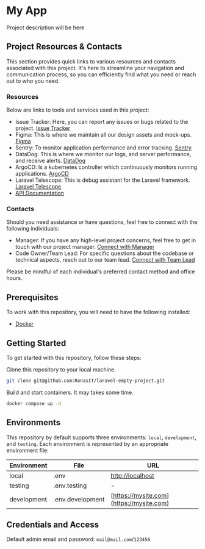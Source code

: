 # My App

Project description will be here

## Project Resources & Contacts

This section provides quick links to various resources and contacts associated
with this project. It's here to streamline your navigation and communication
process, so you can efficiently find what you need or reach out to who you need.

### Resources

Below are links to tools and services used in this project:
- Issue Tracker: Here, you can report any issues or bugs related to the project. [Issue Tracker](https://gitlab.com/my-project)
- Figma: This is where we maintain all our design assets and mock-ups. [Figma](https://figma.com/my-project)
- Sentry: To monitor application performance and error tracking. [Sentry](https://sentry.com/my-project)
- DataDog: This is where we monitor our logs, and server performance, and receive alerts. [DataDog](https://datadoghq.com/my-project)
- ArgoCD: Is a kubernetes controller which continuously monitors running applications. [ArgoCD](https://argocd.com/my-project)
- Laravel Telescope: This is debug assistant for the Laravel framework. [Laravel Telescope](https://mypsite.com/telescope-link)
- [API Documentation](https://mysite.com)

### Contacts

Should you need assistance or have questions, feel free to connect with the following individuals:
- Manager: If you have any high-level project concerns, feel free to get in touch with our project manager. [Connect with Manager](manager@mail.com)
- Code Owner/Team Lead: For specific questions about the codebase or technical aspects, reach out to our team lead. [Connect with Team Lead](lead@mail.com)

Please be mindful of each individual's preferred contact method and office hours.

## Prerequisites

To work with this repository, you will need to have the following
installed:

- [Docker](https://www.docker.com)

## Getting Started

To get started with this repository, follow these steps:

Clone this repository to your local machine.

```sh
git clone git@github.com:RonasIT/laravel-empty-project.git
```

Build and start containers. It may takes some time.

```sh
docker compose up -d
```

## Environments

This repository by default supports three environments: `local`, `development`,
and `testing`. Each environment is represented by an appropriate environment file:

| Environment | File | URL                                  |
| --- | --- |--------------------------------------|
| local | .env | [http://localhost](http://localhost) |
| testing | .env.testing | -                                    |
| development | .env.development | [https://mysite.com](https://mysite.com)               |

## Credentials and Access

Default admin email and password: `mail@mail.com`/`123456`